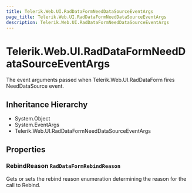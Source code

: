 ```yaml
---
title: Telerik.Web.UI.RadDataFormNeedDataSourceEventArgs
page_title: Telerik.Web.UI.RadDataFormNeedDataSourceEventArgs
description: Telerik.Web.UI.RadDataFormNeedDataSourceEventArgs
---
```


# Telerik.Web.UI.RadDataFormNeedDataSourceEventArgs

The event arguments passed when Telerik.Web.UI.RadDataForm fires NeedDataSource event.

## Inheritance Hierarchy

* System.Object
* System.EventArgs
* Telerik.Web.UI.RadDataFormNeedDataSourceEventArgs

## Properties

###  RebindReason `RadDataFormRebindReason`

Gets or sets the rebind reason enumeration determining
            the reason for the  call to Rebind.


